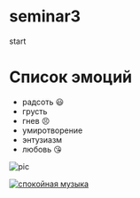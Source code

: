 # seminar3
start

# Список эмоций

- радсоть :smiley:
- грусть
- гнев :persevere:
- умиротворение
- энтузиазм
- любовь :kissing_heart:

![pic](https://ru.wikipedia.org/wiki/Лес#/media/Файл:Diližanská_př%C3%ADroda.jpg)

[![спокойная музыка](https://encrypted-tbn0.gstatic.com/images?q=tbn:ANd9GcTj1VdC0E7R-P-gkBdQQJf6A7YgZDuJLvNwMRjajPQOqQ&s)](https://www.youtube.com/watch?v=S7U8ExhCK50)